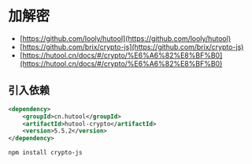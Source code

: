 # 加解密

- [https://github.com/looly/hutool](https://github.com/looly/hutool)
- [https://github.com/brix/crypto-js](https://github.com/brix/crypto-js)
- [https://hutool.cn/docs/#/crypto/%E6%A6%82%E8%BF%B0](https://hutool.cn/docs/#/crypto/%E6%A6%82%E8%BF%B0)

## 引入依赖

```xml
<dependency>
    <groupId>cn.hutool</groupId>
    <artifactId>hutool-crypto</artifactId>
    <version>5.5.2</version>
</dependency>
```

```bash
npm install crypto-js
```

